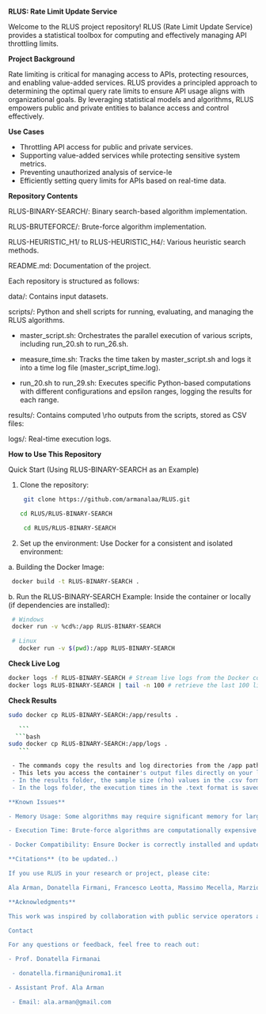 **RLUS: Rate Limit Update Service**

Welcome to the RLUS project repository! RLUS (Rate Limit Update Service) provides a statistical toolbox for computing and effectively managing API throttling limits. 

**Project Background**

Rate limiting is critical for managing access to APIs, protecting resources, and enabling value-added services. RLUS provides a principled approach to determining the optimal query rate limits to ensure API usage aligns with organizational goals. By leveraging statistical models and algorithms, RLUS empowers public and private entities to balance access and control effectively.

**Use Cases**

- Throttling API access for public and private services.
- Supporting value-added services while protecting sensitive system metrics.
- Preventing unauthorized analysis of service-le
- Efficiently setting query limits for APIs based on real-time data.

**Repository Contents**

RLUS-BINARY-SEARCH/: Binary search-based algorithm implementation.

RLUS-BRUTEFORCE/: Brute-force algorithm implementation.

RLUS-HEURISTIC_H1/ to RLUS-HEURISTIC_H4/: Various heuristic search methods.

README.md: Documentation of the project.


Each repository is structured as follows:

data/: Contains input datasets.

scripts/: Python and shell scripts for running, evaluating, and managing the RLUS algorithms.

- master_script.sh: Orchestrates the parallel execution of various scripts, including run_20.sh to run_26.sh.

- measure_time.sh: Tracks the time taken by master_script.sh and logs it into a time log file (master_script_time.log).

- run_20.sh to run_29.sh: Executes specific Python-based computations with different configurations and epsilon ranges, logging the results for each range.

results/: Contains computed \rho outputs from the scripts, stored as CSV files:

logs/: Real-time execution logs.

**How to Use This Repository**

Quick Start (Using RLUS-BINARY-SEARCH as an Example)

1. Clone the repository:
   
   ```bash
    git clone https://github.com/armanalaa/RLUS.git
      ```
      ```bash
    cd RLUS/RLUS-BINARY-SEARCH
   ```
   
   ```bash
    cd RLUS/RLUS-BINARY-SEARCH
   ```

2. Set up the environment: Use Docker for a consistent and isolated environment:

  a. Building the Docker Image:

   ```bash
    docker build -t RLUS-BINARY-SEARCH .
   ```
    
  b. Run the RLUS-BINARY-SEARCH Example: Inside the container or locally (if dependencies are installed):
    
   ```bash
    # Windows
    docker run -v %cd%:/app RLUS-BINARY-SEARCH
   ```
   ```bash
    # Linux
      docker run -v $(pwd):/app RLUS-BINARY-SEARCH
   ```

**Check Live Log**

```bash
docker logs -f RLUS-BINARY-SEARCH # Stream live logs from the Docker container.
docker logs RLUS-BINARY-SEARCH | tail -n 100 # retrieve the last 100 lines of logs from the RLUS-BINARY-SEARCH Docker container, aiding in monitoring and debugging
```

 
**Check Results**

 ```bash    
 sudo docker cp RLUS-BINARY-SEARCH:/app/results .

    ```
   ```bash
 sudo docker cp RLUS-BINARY-SEARCH:/app/logs .
    ```

  - The commands copy the results and log directories from the /app path inside the RLUS-BINARY-SEARCH Docker container to the current directory on your host system.
  - This lets you access the container's output files directly on your local machine.
  - In the results folder, the sample size (rho) values in the .csv format is saved.
  - In the logs folder, the execution times in the .text format is saved.
 
**Known Issues**

- Memory Usage: Some algorithms may require significant memory for large datasets.

- Execution Time: Brute-force algorithms are computationally expensive compared to heuristic methods.

- Docker Compatibility: Ensure Docker is correctly installed and updated.

**Citations** (to be updated..)

If you use RLUS in your research or project, please cite:

Ala Arman, Donatella Firmani, Francesco Leotta, Massimo Mecella, Marzio Monticelli. "An Adaptive Toolbox for Computing Throttling Rate Limits in Web APIs." (2024). Available at https://github.com/armanalaa/RLUS

**Acknowledgments**

This work was inspired by collaboration with public service operators and supported by the "Dipartimento di Eccellenza" grant and the H2020 RISE project FIRST (#734599). Special thanks to Manuel Coppotelli and the Italian Ministry of Infrastructure and Transport for their contributions.

Contact

For any questions or feedback, feel free to reach out:

- Prof. Donatella Firmanai

  - donatella.firmani@uniroma1.it 

- Assistant Prof. Ala Arman

  - Email: ala.arman@gmail.com

